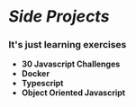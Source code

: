 # *Side Projects*

### It's just learning exercises

* **30 Javascript Challenges**
* **Docker**
* **Typescript**
* **Object Oriented Javascript**
